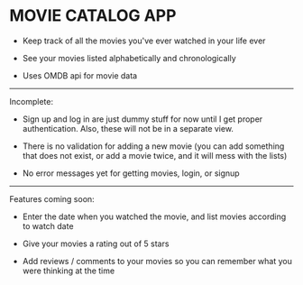 # MOVIE CATALOG APP

* Keep track of all the movies you've ever watched in your life ever

* See your movies listed alphabetically and chronologically

* Uses OMDB api for movie data

----
Incomplete:

- Sign up and log in are just dummy stuff for now until I get proper authentication. Also, these will not be in a separate view.

- There is no validation for adding a new movie (you can add something that does not exist, or add a movie twice, and it will mess with the lists)

- No error messages yet for getting movies, login, or signup

----
Features coming soon:

* Enter the date when you watched the movie, and list movies according to watch date

* Give your movies a rating out of 5 stars

* Add reviews / comments to your movies so you can remember what you were thinking at the time






